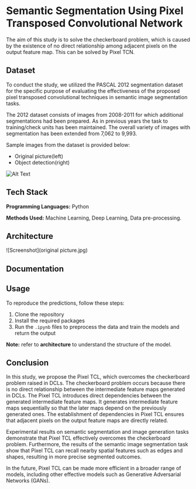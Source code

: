 
#  Semantic Segmentation Using Pixel Transposed Convolutional Network

The aim of this study is to solve the checkerboard problem, which is caused by the existence of no direct relationship among adjacent pixels on the output feature map. This can be solved by Pixel TCN.


## Dataset
To conduct the study, we utilized the PASCAL 2012 segmentation dataset for the specific purpose of evaluating the effectiveness of the proposed pixel transposed convolutional techniques in semantic image segmentation tasks.

The 2012 dataset consists of images from 2008-2011 for which additional segmentations had been prepared. As in previous years the task to training/check units has been maintained. The overall variety of images with segmentation has been extended from 7,062 to 9,993. 

Sample images from the dataset is provided below:
 - Original picture(left) 
 - Object detection(right)

![Alt Text](abcd)

## Tech Stack

**Programming Languages:** Python

**Methods Used:** Machine Learning, Deep Learning, Data pre-processing. 


## Architecture 
![Screenshot](original picture.jpg)

## Documentation




## Usage

To reproduce the predictions, follow these steps:

1. Clone the repository
2. Install the required packages
3. Run the `.ipynb` files to preprocess the data and train the models and return the output

**Note:** refer to **architecture** to understand the structure of the model.   

## Conclusion

In this study, we propose the Pixel TCL, which overcomes the checkerboard problem raised in DCLs. The checkerboard problem occurs because there is no direct relationship between the intermediate feature maps generated in DCLs. The Pixel TCL introduces direct dependencies between the generated intermediate feature maps. It generates intermediate feature maps sequentially so that the later maps depend on the previously generated ones. The establishment of dependencies in Pixel TCL ensures that adjacent pixels on the output feature maps are directly related.

Experimental results on semantic segmentation and image generation tasks demonstrate that Pixel TCL effectively overcomes the checkerboard problem. Furthermore, the results of the semantic image segmentation task show that Pixel TCL can recall nearby spatial features such as edges and shapes, resulting in more precise segmented outcomes.

In the future, Pixel TCL can be made more efficient in a broader range of models, including other effective models such as Generative Adversarial Networks (GANs).
